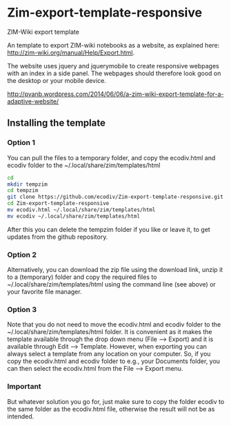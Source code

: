Zim-export-template-responsive
==============================

ZIM-Wiki export template

An template to export ZIM-wiki notebooks as a website, as explained here: http://zim-wiki.org/manual/Help/Export.html.

The website uses jquery and jquerymobile to create responsive webpages with an index in a side panel. The webpages should therefore look good on the desktop or your mobile device.

http://pvanb.wordpress.com/2014/06/06/a-zim-wiki-export-template-for-a-adaptive-website/

## Installing the template

### Option 1
You can pull the files to a temporary folder, and copy the ecodiv.html and ecodiv folder to the ~/.local/share/zim/templates/html

```bash
cd
mkdir tempzim
cd tempzim
git clone https://github.com/ecodiv/Zim-export-template-responsive.git
cd Zim-export-template-responsive
mv ecodiv.html ~/.local/share/zim/templates/html
mv ecodiv ~/.local/share/zim/templates/html
```

After this you can delete the tempzim folder if you like or leave it, to get updates from the github repository.

### Option 2
Alternatively, you can download the zip file using the download link, unzip it to a (temporary) folder and copy the required files to ~/.local/share/zim/templates/html using the command line (see above) or your favorite file manager.

### Option 3
Note that you do not need to move the ecodiv.html and ecodiv folder to the ~/.local/share/zim/templates/html folder. It is convenient as it makes the template available through the drop down menu (File --> Export) and it is available through Edit --> Template. However, when exporting you can always select a template from any location on your computer. So, if you copy the ecodiv.html and ecodiv folder to e.g., your Documents folder, you can then select the ecodiv.html from the File --> Export menu.

### Important
But whatever solution you go for, just make sure to copy the folder ecodiv to the same folder as the ecodiv.html file, otherwise the result will not be as intended.


